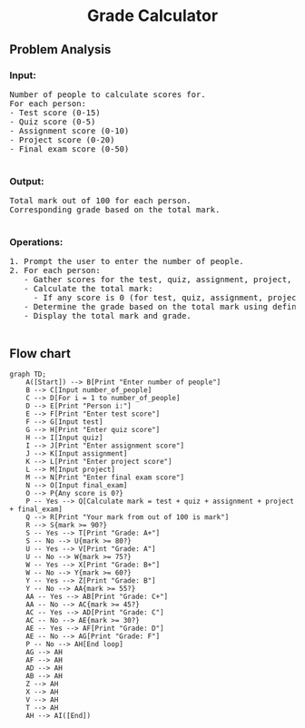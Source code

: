 <div align="center">
<h1> Grade Calculator </h1>
<div align ="left">
  
  <h2>Problem Analysis</h2>
    
  <h3>Input:</h3>
    <pre>
Number of people to calculate scores for.
For each person:
- Test score (0-15)
- Quiz score (0-5)
- Assignment score (0-10)
- Project score (0-20)
- Final exam score (0-50)
    </pre>
    
   <h3>Output:</h3>
    <pre>
Total mark out of 100 for each person.
Corresponding grade based on the total mark.
    </pre>

  <h3>Operations:</h3>
    <pre>
1. Prompt the user to enter the number of people.
2. For each person:
   - Gather scores for the test, quiz, assignment, project, and final exam.
   - Calculate the total mark:
     - If any score is 0 (for test, quiz, assignment, project, final exam), compute the total.
   - Determine the grade based on the total mark using defined thresholds.
   - Display the total mark and grade.
    </pre>
</body>
</html>
<h2>Flow chart</h2>

```mermaid
graph TD;
    A([Start]) --> B[Print "Enter number of people"]
    B --> C[Input number_of_people]
    C --> D[For i = 1 to number_of_people]
    D --> E[Print "Person i:"]
    E --> F[Print "Enter test score"]
    F --> G[Input test]
    G --> H[Print "Enter quiz score"]
    H --> I[Input quiz]
    I --> J[Print "Enter assignment score"]
    J --> K[Input assignment]
    K --> L[Print "Enter project score"]
    L --> M[Input project]
    M --> N[Print "Enter final exam score"]
    N --> O[Input final_exam]
    O --> P{Any score is 0?}
    P -- Yes --> Q[Calculate mark = test + quiz + assignment + project + final_exam]
    Q --> R[Print "Your mark from out of 100 is mark"]
    R --> S{mark >= 90?}
    S -- Yes --> T[Print "Grade: A+"]
    S -- No --> U{mark >= 80?}
    U -- Yes --> V[Print "Grade: A"]
    U -- No --> W{mark >= 75?}
    W -- Yes --> X[Print "Grade: B+"]
    W -- No --> Y{mark >= 60?}
    Y -- Yes --> Z[Print "Grade: B"]
    Y -- No --> AA{mark >= 55?}
    AA -- Yes --> AB[Print "Grade: C+"]
    AA -- No --> AC{mark >= 45?}
    AC -- Yes --> AD[Print "Grade: C"]
    AC -- No --> AE{mark >= 30?}
    AE -- Yes --> AF[Print "Grade: D"]
    AE -- No --> AG[Print "Grade: F"]
    P -- No --> AH[End loop]
    AG --> AH
    AF --> AH
    AD --> AH
    AB --> AH
    Z --> AH
    X --> AH
    V --> AH
    T --> AH
    AH --> AI([End])
  ```  
